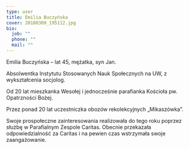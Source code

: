 ```yaml
---
type: user
title: Emilia Buczyńska
cover: 20180309_195112.jpg
bio:
  job: ""
  phone: ""
  mail: ""
---
```

<!--StartFragment-->

Emilia Buczyńska – lat 45, mężatka, syn Jan.

Absolwentka Instytutu Stosowanych Nauk Społecznych na UW, z wykształcenia socjolog.

Od 20 lat mieszkanka Wesołej i jednocześnie parafianka Kościoła pw. Opatrzności Bożej.

Przez ponad 20 lat uczestniczka obozów rekolekcyjnych „Mikaszówka”.

Swoje prospołeczne zainteresowania realizowała do tego roku poprzez służbę w Parafialnym Zespole Caritas. Obecnie przekazała odpowiedzialność za Caritas i na pewien czas wstrzymała swoje zaangażowanie. 

<!--EndFragment-->